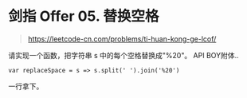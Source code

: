 # 剑指 Offer 05. 替换空格

> https://leetcode-cn.com/problems/ti-huan-kong-ge-lcof/

请实现一个函数，把字符串 s 中的每个空格替换成"%20"。
API BOY附体..

`var replaceSpace = s => s.split(' ').join('%20')`

一行拿下。